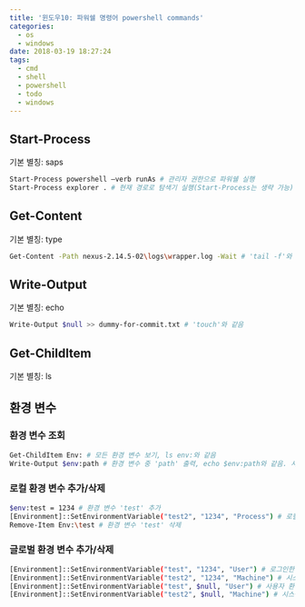 ```yaml
---
title: '윈도우10: 파워쉘 명령어 powershell commands'
categories:
  - os
  - windows
date: 2018-03-19 18:27:24
tags:
  - cmd
  - shell
  - powershell
  - todo
  - windows
---
```


## Start-Process
기본 별칭: saps
```bash
Start-Process powershell –verb runAs # 관리자 권한으로 파워쉘 실행
Start-Process explorer . # 현재 경로로 탐색기 실행(Start-Process는 생략 가능)
```

## Get-Content
기본 별칭: type
```bash
Get-Content -Path nexus-2.14.5-02\logs\wrapper.log -Wait # 'tail -f'와 같음
```

## Write-Output
기본 별칭: echo
```bash
Write-Output $null >> dummy-for-commit.txt # 'touch'와 같음
```

## Get-ChildItem
기본 별칭: ls

## 환경 변수

### 환경 변수 조회
```bash
Get-ChildItem Env: # 모든 환경 변수 보기, ls env:와 같음
Write-Output $env:path # 환경 변수 중 'path' 출력, echo $env:path와 같음. 사실 그냥 $env:path만 쳐도 된다
```

### 로컬 환경 변수 추가/삭제
```bash
$env:test = 1234 # 환경 변수 'test' 추가
[Environment]::SetEnvironmentVariable("test2", "1234", "Process") # 로컬 환경 변수 추가 두 번째 방법
Remove-Item Env:\test # 환경 변수 'test' 삭제
```

### 글로벌 환경 변수 추가/삭제
```bash
[Environment]::SetEnvironmentVariable("test", "1234", "User") # 로그인한 사용자의 환경 변수로 'test' 추가
[Environment]::SetEnvironmentVariable("test2", "1234", "Machine") # 시스템 환경 변수로 'test2' 추가, 이 명령은 관리자 권한 필요하다
[Environment]::SetEnvironmentVariable("test", $null, "User") # 사용자 환경 변수 'test' 삭제
[Environment]::SetEnvironmentVariable("test2", $null, "Machine") # 시스템 환경 변수 'test2' 삭제
```
